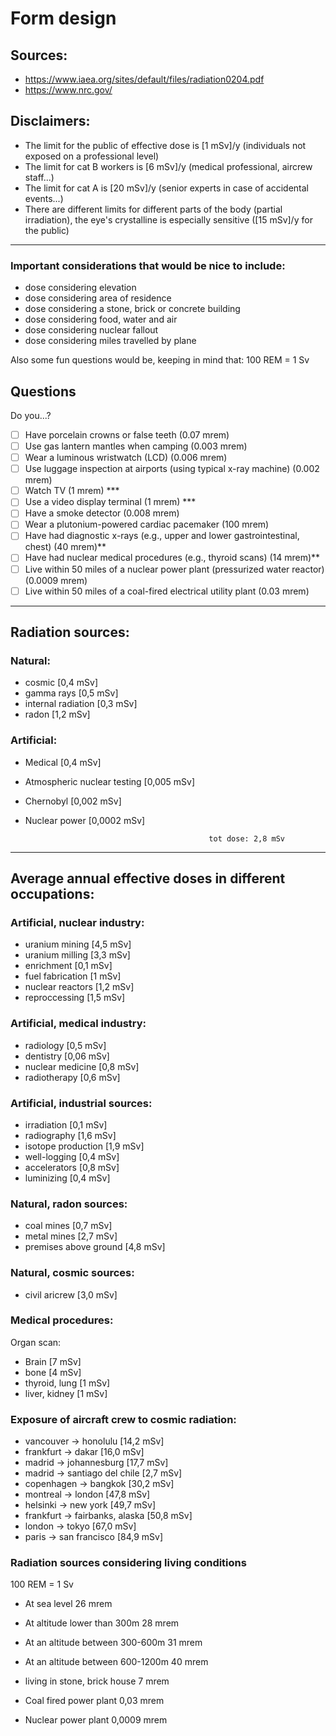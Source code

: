 # Form design

## Sources:
- https://www.iaea.org/sites/default/files/radiation0204.pdf
- https://www.nrc.gov/

## Disclaimers:
- The limit for the public of effective dose is [1 mSv]/y (individuals not exposed on a professional level)
- The limit for cat B workers is [6 mSv]/y (medical professional, aircrew staff...)
- The limit for cat A is [20 mSv]/y (senior experts in case of accidental events...)
- There are different limits for different parts of the body (partial irradiation), the eye's crystalline is especially sensitive ([15 mSv]/y for the public) 

----------------------------

### Important considerations that would be nice to include:
- dose considering elevation
- dose considering area of residence
- dose considering a stone, brick or concrete building
- dose considering food, water and air
- dose considering nuclear fallout
- dose considering miles travelled by plane

Also some fun questions would be, keeping in mind that:
100 REM = 1 Sv

## Questions

Do you...?

- [ ] Have porcelain crowns or false teeth (0.07 mrem)
- [ ] Use gas lantern mantles when camping (0.003 mrem)
- [ ] Wear a luminous wristwatch (LCD) (0.006 mrem)
- [ ] Use luggage inspection at airports (using typical x-ray machine) (0.002 mrem)
- [ ] Watch TV (1 mrem) ***
- [ ] Use a video display terminal (1 mrem) ***
- [ ] Have a smoke detector (0.008 mrem)
- [ ] Wear a plutonium-powered cardiac pacemaker (100 mrem)
- [ ] Have had diagnostic x-rays (e.g., upper and lower gastrointestinal, chest) (40 mrem)**
- [ ] Have had nuclear medical procedures (e.g., thyroid scans) (14 mrem)**
- [ ] Live within 50 miles of a nuclear power plant (pressurized water reactor) (0.0009 mrem)
- [ ] Live within 50 miles of a coal-fired electrical utility plant (0.03 mrem)

------------------------------------------------------------------------------------------------

## Radiation sources:

### Natural:
- cosmic [0,4 mSv]
- gamma rays [0,5 mSv]
- internal radiation [0,3 mSv]
- radon  [1,2 mSv]
### Artificial:
- Medical  [0,4 mSv]
- Atmospheric nuclear testing [0,005 mSv]
- Chernobyl  [0,002 mSv]
- Nuclear power  [0,0002 mSv]
                                              
                                               tot dose: 2,8 mSv

--------------------------------------------------------------------------------------------------


## Average annual effective doses in different occupations:

### Artificial, nuclear industry:
- uranium mining  [4,5 mSv]
- uranium milling  [3,3 mSv]
- enrichment   [0,1 mSv]
- fuel fabrication   [1 mSv]
- nuclear reactors   [1,2 mSv]
- reproccessing    [1,5 mSv]
      
### Artificial, medical industry:
- radiology    [0,5 mSv]
- dentistry    [0,06 mSv]
- nuclear medicine   [0,8 mSv]
- radiotherapy   [0,6 mSv]

### Artificial, industrial sources:
- irradiation    [0,1 mSv]
- radiography    [1,6 mSv]
- isotope production   [1,9 mSv]
- well-logging   [0,4 mSv]
- accelerators   [0,8 mSv]
- luminizing   [0,4 mSv]

### Natural, radon sources:
- coal mines   [0,7 mSv]
- metal mines    [2,7 mSv]
- premises above ground    [4,8 mSv]
  
### Natural, cosmic sources:
- civil aricrew    [3,0 mSv]
 
### Medical procedures:
Organ scan:  
- Brain   [7 mSv]
- bone   [4 mSv]
- thyroid, lung    [1 mSv]
- liver, kidney    [1 mSv]

### Exposure of aircraft crew to cosmic radiation:
- vancouver &rarr; honolulu   [14,2 mSv]    
- frankfurt &rarr; dakar    [16,0 mSv]    
- madrid &rarr; johannesburg   [17,7 mSv]    
- madrid &rarr; santiago del chile   [2,7 mSv]    
- copenhagen &rarr; bangkok    [30,2 mSv]    
- montreal &rarr; london   [47,8 mSv]    
- helsinki &rarr; new york   [49,7 mSv]    
- frankfurt &rarr; fairbanks, alaska   [50,8 mSv]    
- london &rarr; tokyo    [67,0 mSv]    
- paris &rarr; san francisco   [84,9 mSv]

### Radiation sources considering living conditions
100 REM = 1 Sv

-	At sea level    26 mrem
-	At altitude lower than 300m  28 mrem
-	At an altitude between 300-600m   31 mrem
-	At an altitude between 600-1200m    40 mrem

- living in stone, brick house    7 mrem

- Coal fired power plant   0,03 mrem
-	Nuclear power plant   0,0009 mrem
